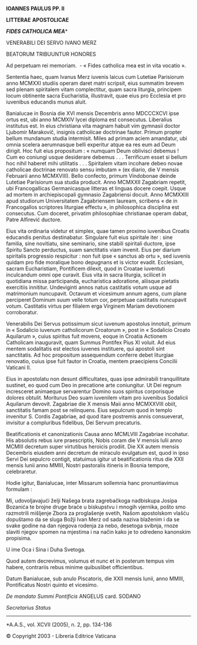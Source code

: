 **IOANNES PAULUS PP. II**

**LITTERAE** **APOSTOLICAE**

***FIDES CATHOLICA MEA****

VENERABILI DEI SERVO IVANO MERZ

BEATORUM TRIBUUNTUR HONORES

Ad perpetuam rei memoriam.  - « Fides catholica mea est in vita vocatio ».

Sententia haec, quam Ivanus Merz iuvenis laicus cum Lutetiae Parisiorum anno MCMXXI studiis operam daret matri scripsit, eius summatim brevem sed plenam spiritalem vitam complectitur, quam sacra liturgia, principem locum obtinente sacra Eucharistia, illustravit, quae eius pro Ecclesia et pro iuvenibus educandis munus aluit.

Banialucae in Bosnia die XVI mensis Decembris anno MDCCCXCVI ipse ortus est, ubi anno MCMXIV lycei diploma est consecutus. Liberalius institutus est. In eius christiana vita magnam habuit vim gymnasii doctor Ljubomir Marakovič, insignis catholicae doctrinae fautor. Primum propter bellum mundanum studia intermisit. Miles ad primam aciem amandatur, ubi omnia scelera aerumnasque belli experitur atque ea res eum ad Deum dirigit. Hoc fuit eius propositum : « numquam Deum oblivisci debemus ! Cum eo coniungi usque desiderare debemus . . . Terrificum esset si bellum hoc nihil haberet mihi utilitatis . . . Spiritalem vitam incohare debeo novae catholicae doctrinae renovato sensu imbutam » (ex diario, die V mensis Februarii anno MCMXVIII). Bello confecto, primum Vindobonae deinde Lutetiae Parisiorum sua studia producit. Anno MCMXXII Zagabriam repetit, ubi Francogallicas Germanicasque litteras et linguas docere coepit. Usque ad mortem in archiepiscopali gymnasio Zagabriensi docuit. Anno MCMXXIII apud studiorum Universitatem Zagabriensem lauream, scribens « de in Francogallos scriptores liturgiae effectu », in philosophica disciplina est consecutus. Cum doceret, privatim philosophiae christianae operam dabat, Patre Alfirević ductore.

Eius vita ordinaria videtur et simplex, quae tamen proximo iuvenibus Croatis educandis penitus destinabatur. Singulare fuit eius spiritale iter : sine familia, sine novitiatu, sine seminario, sine stabili spiritali ductore, ipse Spiritu Sancto perductus, suam sanctitatis viam invenit. Eius per diarium spiritalis progressio respicitur : non fuit ipse « sanctus ab ortu », sed iuvenis quidam pro fide moralique bono depugnans et is victor evadit. Ecclesiam, sacram Eucharistiam, Pontificem dilexit, quod in Croatae iuventuti inculcandum omni ope curavit. Eius vita in sacra liturgia, scilicet in quotidiana missa participanda, eucharistica adoratione, aliisque pietatis exercitiis innititur. Undeviginti annos natus castitatis votum usque ad matrimonium nuncupavit. Octavum et vicesimum annum agens, cum plane perciperet Dominum suum velle totum cor, perpetuae castitatis nuncupavit votum. Castitatis virtus per filialem erga Virginem Mariam devotionem corroboratur.

Venerabilis Dei Servus potissimum sicut iuvenum apostolus innotuit, primum in « Sodalicio iuvenum catholicorum Croatorum », post in « Sodalicio Croato Aquilarum », cuius spiritus fuit movens, eoque in Croatia Actionem Catholicam inauguravit, quam Summus Pontifex Pius XI voluit. Ad eius mentem sodalitatis est electos iuvenes instituere, qui apostoli sint sanctitatis. Ad hoc propositum assequendum conferre debet liturgiae renovatio, cuius ipse fuit fautor in Croatia, mentem praecipiens Concilii Vaticani II.

Eius in apostolatu non desunt difficultates, quas ipse admirabili tranquillitate sustinet, eo quod cum Deo in precatione arte coniungitur. Ut Dei regnum incresceret animaeque servarentur Domino suos spiritus corporisque dolores obtulit. Moriturus Deo suam iuvenilem vitam pro iuvenibus Sodalicii Aquilarum devovit. Zagabriae die X mensis Maii anno MCMXXVIII obiit, sanctitatis famam post se relinquens. Eius sepulcrum quod in templo invenitur S. Cordis Zagabriae, ad quod itare postremis annis consueverat, invisitur a compluribus fidelibus, Dei Servum precaturis.

Beatificationis et canonizationis Causa anno MCMLVIII Zagabriae incohatur. His absolutis rebus iure praescriptis, Nobis coram die V mensis Iulii anno MCMIII decretum super virtutibus heroicis prodiit. Die XX autem mensis Decembris eiusdem anni decretum de miraculo evulgatum est, quod in ipso Servi Dei sepulcro contigit, statuimus igitur ut beatificationis ritus die XXII mensis Iunii anno MMIII, Nostri pastoralis itineris in Bosnia tempore, celebraretur.

Hodie igitur, Banialucae, inter Missarum sollemnia hanc pronuntiavimus formulam :

Mi, udovoljavajući želji Našega brata zagrebačkoga nadbiskupa Josipa Bozanića te brojne druge braće u biskupstvu i mnogih vjernika, pošto smo razmotrili mišljenje Zbora za proglašenje svetih, Našom apostolskom vlašću dopuštamo da se sluga Božji Ivan Merz od sada naziva blaženim i da se svake godine na dan njegova rodenja za nebo, desetoga svibnja, rnoze slaviti njegov spomen na mjestima i na način kako je to odredeno kanonskim propisima.

U ime Oca i Sina i Duha Svetoga.

Quod autem decrevimus, volumus et nunc et in posterum tempus vim habere, contrariis rebus minime quibuslibet officientibus.

Datum Banialucae, sub anulo Piscatoris, die XXII mensis Iunii, anno MMIII, Pontificatus Nostri quinto et vicesimo.

*De mandato Summi Pontificis* ANGELUS card. SODANO

*Secretarius Status*

* * *

*A.A.S., vol. XCVII (2005), n. 2, pp. 134-136

© Copyright 2003 - Libreria Editrice Vaticana